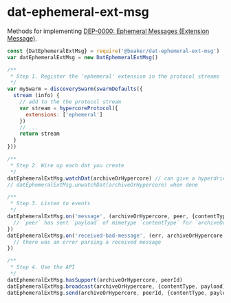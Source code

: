 # dat-ephemeral-ext-msg

Methods for implementing [DEP-0000: Ephemeral Messages (Extension Message)](https://github.com/pfrazee/DEPs/blob/630a69141f80ea218ff20aa6353b7da67ba4d849/proposals/0000-ephemeral-message.md).

```js
const {DatEphemeralExtMsg} = require('@beaker/dat-ephemeral-ext-msg')
var datEphemeralExtMsg = new DatEphemeralExtMsg()

/**
 * Step 1. Register the 'ephemeral' extension in the protocol streams
 */
var mySwarm = discoverySwarm(swarmDefaults({
  stream (info) {
    // add to the the protocol stream
    var stream = hypercoreProtocol({
      extensions: ['ephemeral']
    })
    // ...
    return stream
  }
}))

/**
 * Step 2. Wire up each dat you create
 */
datEphemeralExtMsg.watchDat(archiveOrHypercore) // can give a hyperdrive or hypercore
// datEphemeralExtMsg.unwatchDat(archiveOrHypercore) when done

/**
 * Step 3. Listen to events
 */
datEphemeralExtMsg.on('message', (archiveOrHypercore, peer, {contentType, payload}) => {
  // `peer` has sent `payload` of mimetype `contentType` for `archiveOrHypercore`
})
datEphemeralExtMsg.on('received-bad-message', (err, archiveOrHypercore, peer, messageBuffer) => {
  // there was an error parsing a received message
})

/**
 * Step 4. Use the API
 */
datEphemeralExtMsg.hasSupport(archiveOrHypercore, peerId)
datEphemeralExtMsg.broadcast(archiveOrHypercore, {contentType, payload})
datEphemeralExtMsg.send(archiveOrHypercore, peerId, {contentType, payload})
```
